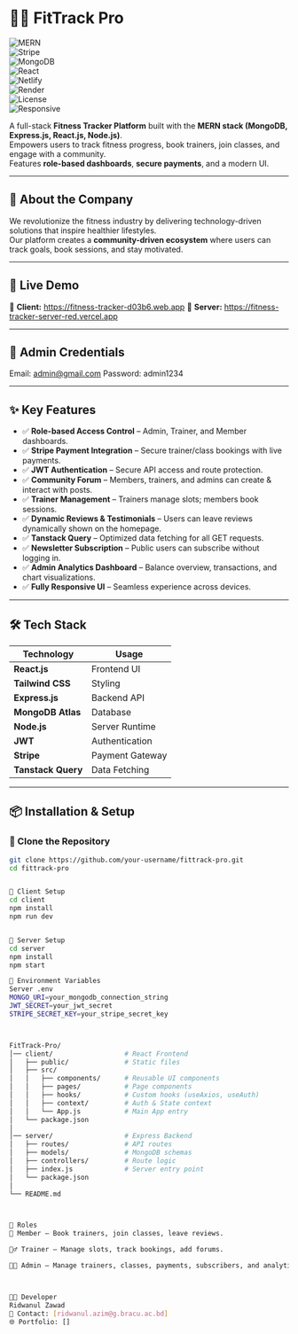 
# 🏋️‍♂️ **FitTrack Pro**  

![MERN](https://img.shields.io/badge/MERN-Fullstack-blue?style=flat&logo=mongodb&logoColor=white)  
![Stripe](https://img.shields.io/badge/Payments-Stripe-purple?style=flat&logo=stripe&logoColor=white)  
![MongoDB](https://img.shields.io/badge/Database-MongoDB-green?style=flat&logo=mongodb&logoColor=white)  
![React](https://img.shields.io/badge/React-18.0-blue?style=flat&logo=react&logoColor=white)  
![Netlify](https://img.shields.io/badge/Deployed%20on-Netlify-success?style=flat&logo=netlify&logoColor=white)  
![Render](https://img.shields.io/badge/Backend-Render-orange?style=flat&logo=render&logoColor=white)  
![License](https://img.shields.io/badge/License-MIT-green)  
![Responsive](https://img.shields.io/badge/Responsive-Yes-brightgreen)  

A full-stack **Fitness Tracker Platform** built with the **MERN stack (MongoDB, Express.js, React.js, Node.js)**.  
Empowers users to track fitness progress, book trainers, join classes, and engage with a community.  
Features **role-based dashboards**, **secure payments**, and a modern UI.  

---

## 🌟 **About the Company**
We revolutionize the fitness industry by delivering technology-driven solutions that inspire healthier lifestyles.  
Our platform creates a **community-driven ecosystem** where users can track goals, book sessions, and stay motivated.

---

## 🚀 **Live Demo**
🔗 **Client:** https://fitness-tracker-d03b6.web.app
🔗 **Server:** https://fitness-tracker-server-red.vercel.app

---

## 🔐 **Admin Credentials**
Email: admin@gmail.com
Password: admin1234



---

## ✨ **Key Features**
- ✅ **Role-based Access Control** – Admin, Trainer, and Member dashboards.  
- ✅ **Stripe Payment Integration** – Secure trainer/class bookings with live payments.  
- ✅ **JWT Authentication** – Secure API access and route protection.  
- ✅ **Community Forum** – Members, trainers, and admins can create & interact with posts.  
- ✅ **Trainer Management** – Trainers manage slots; members book sessions.  
- ✅ **Dynamic Reviews & Testimonials** – Users can leave reviews dynamically shown on the homepage.  
- ✅ **Tanstack Query** – Optimized data fetching for all GET requests.  
- ✅ **Newsletter Subscription** – Public users can subscribe without logging in.  
- ✅ **Admin Analytics Dashboard** – Balance overview, transactions, and chart visualizations.  
- ✅ **Fully Responsive UI** – Seamless experience across devices.  

---

## 🛠️ **Tech Stack**
| Technology       | Usage |
|------------------|--------|
| **React.js**     | Frontend UI |
| **Tailwind CSS** | Styling |
| **Express.js**   | Backend API |
| **MongoDB Atlas**| Database |
| **Node.js**      | Server Runtime |
| **JWT**          | Authentication |
| **Stripe**       | Payment Gateway |
| **Tanstack Query** | Data Fetching |

---

## 📦 **Installation & Setup**

### 🔹 Clone the Repository
```bash
git clone https://github.com/your-username/fittrack-pro.git
cd fittrack-pro


🔹 Client Setup
cd client
npm install
npm run dev


🔹 Server Setup
cd server
npm install
npm start

🔑 Environment Variables
Server .env
MONGO_URI=your_mongodb_connection_string
JWT_SECRET=your_jwt_secret
STRIPE_SECRET_KEY=your_stripe_secret_key



FitTrack-Pro/
│── client/                  # React Frontend
│   ├── public/              # Static files
│   ├── src/
│   │   ├── components/      # Reusable UI components
│   │   ├── pages/           # Page components
│   │   ├── hooks/           # Custom hooks (useAxios, useAuth)
│   │   ├── context/         # Auth & State context
│   │   └── App.js           # Main App entry
│   └── package.json
│
│── server/                  # Express Backend
│   ├── routes/              # API routes
│   ├── models/              # MongoDB schemas
│   ├── controllers/         # Route logic
│   ├── index.js             # Server entry point
│   └── package.json
│
└── README.md



📌 Roles
👤 Member – Book trainers, join classes, leave reviews.

🏋️‍♂️ Trainer – Manage slots, track bookings, add forums.

👨‍💼 Admin – Manage trainers, classes, payments, subscribers, and analytics.



👨‍💻 Developer
Ridwanul Zawad
📧 Contact: [ridwanul.azim@g.bracu.ac.bd]
🌐 Portfolio: []



